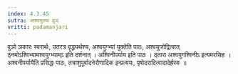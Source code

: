 ```yaml
---
index: 4.3.45
sutra: आश्वयुज्या वुञ्
vritti: padamanjari
---
```


 वुञो ञकारः स्वरार्थः, उतरत्र वृद्ध्यर्थश्च, अश्वयुग्भ्यां युक्तेति पाठः, अश्वयुजोद्वित्वात् ठ्नमोऽश्विभ्यामश्वयुग्भ्याम्ऽ इति दर्शनात् । अश्विनीपर्याय इति पाठः । ठ्तारा अश्वयुगश्विनीऽ इत्यमरसिहः । अश्वनीपर्यायैति प्रसिद्धः पाठः, तत्राशुपूर्वादनेरौणादिक इन्प्रत्ययः, पृषोदरादित्वादादेर्ह्रस्वः ॥